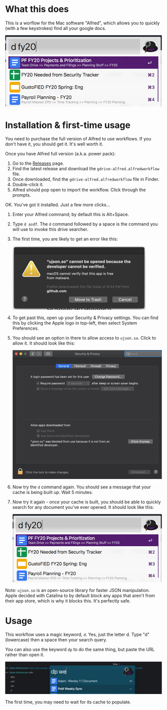 # What this does

This is a worflow for the Mac software "Alfred", which allows you to quickly (with a few keystrokes) find all your google docs. 

![Screenshot](screenshot_usage.png "Screenshot")

# Installation & first-time usage

You need to purchase the full version of Alfred to use workflows. If you don't have it, you should get it. It's well worth it.

Once you have Alfred full version (a.k.a. power pack):

1. Go to the [Releases](https://github.com/Decker87/gdrive-alfred/releases) page.
1. Find the latest release and download the `gdrive-alfred.alfredworkflow` file.
1. Once downloaded, find the `gdrive-alfred.alfredworkflow` file in Finder.
1. Double-click it.
1. Alfred should pop open to import the workflow. Click through the prompts.

OK. You've got it installed. Just a few more clicks...

1. Enter your Alfred command; by default this is Alt+Space.
1. Type `d asdf`. The `d` command followed by a space is the command you will use to invoke this drive searcher.
1. The first time, you are likely to get an error like this:
    
    ![Screenshot](screenshot_ujson.png "Screenshot")
1. To get past this, open up your Security & Privacy settings. You can find this by clicking the Apple logo in top-left, then select System Preferences.
1. You should see an option in there to allow access to `ujson.so`. Click to allow it. It should look like this:
    
    ![Screenshot](screenshot_security_panel.png "Screenshot")
1. Now try the `d` command again. You should see a message that your cache is being built up. Wait 5 minutes.
1. Now try it again - once your cache is built, you should be able to quickly search for any document you've ever opened. It should look like this:
    
    ![Screenshot](screenshot_usage.png "Screenshot")

Note: `ujson.so` is an open-source library for faster JSON manipulation. Apple decided with Catalina to by default block any apps that aren't from their app store, which is why it blocks this. It's perfectly safe.

# Usage

This workflow uses a magic keyword, `d`. Yes, just the letter d. Type "d" (lowercase) then a space then your search query.

You can also use the keyword `dp` to do the same thing, but paste the URL rather than open it.

![Screenshot](screenshot_paste_command.png "Screenshot")

The first time, you may need to wait for its cache to populate.
